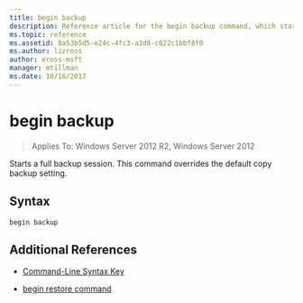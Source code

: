 ```yaml
---
title: begin backup
description: Reference article for the begin backup command, which starts a full backup session.
ms.topic: reference
ms.assetid: 8a53b5d5-e24c-4fc3-a3d8-c622c1bbf8f0
ms.author: lizross
author: eross-msft
manager: mtillman
ms.date: 10/16/2017
---
```


# begin backup

> Applies To: Windows Server 2012 R2, Windows Server 2012

Starts a full backup session. This command overrides the default copy backup setting.

## Syntax

```
begin backup
```

## Additional References

- [Command-Line Syntax Key](command-line-syntax-key.md)

- [begin restore command](begin-restore.md)
